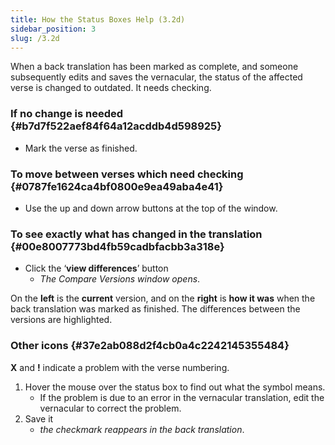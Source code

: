 ```yaml
---
title: How the Status Boxes Help (3.2d)
sidebar_position: 3
slug: /3.2d
---
```




When a back translation has been marked as complete, and someone subsequently edits and saves the vernacular, the status of the affected verse is changed to outdated. It needs checking.


### If no change is needed[](https://manual.paratext.org/Video-summaries/Stage-3/3.2-Back-translation/3.2d#if-no-change-is-needed) {#b7d7f522aef84f64a12acddb4d598925}

- Mark the verse as finished.

### To move between verses which need checking[](https://manual.paratext.org/Video-summaries/Stage-3/3.2-Back-translation/3.2d#to-move-between-verses-which-need-checking) {#0787fe1624ca4bf0800e9ea49aba4e41}

- Use the up and down arrow buttons at the top of the window.

### To see exactly what has changed in the translation[](https://manual.paratext.org/Video-summaries/Stage-3/3.2-Back-translation/3.2d#to-see-exactly-what-has-changed-in-the-translation) {#00e8007773bd4fb59cadbfacbb3a318e}

- Click the ‘**view differences**’ button
	- _The Compare Versions window opens_.

On the **left** is the **current** version, and on the **right** is **how it was** when the back translation was marked as finished. The differences between the versions are highlighted.


### Other icons[](https://manual.paratext.org/Video-summaries/Stage-3/3.2-Back-translation/3.2d#other-icons) {#37e2ab088d2f4cb0a4c2242145355484}


**X** and **!** indicate a problem with the verse numbering.

1. Hover the mouse over the status box to find out what the symbol means.
	- If the problem is due to an error in the vernacular translation, edit the vernacular to correct the problem.
1. Save it
	- _the checkmark reappears in the back translation_.
